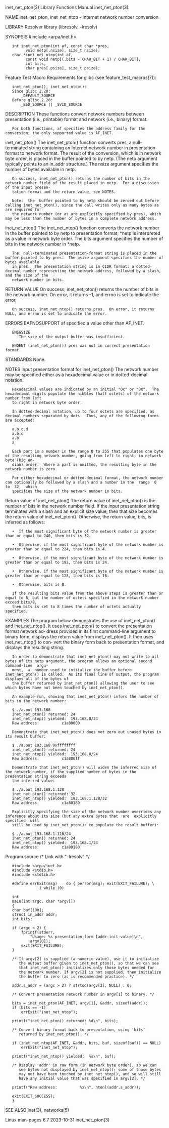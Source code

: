 inet_net_pton(3)						   Library Functions Manual						      inet_net_pton(3)

NAME
       inet_net_pton, inet_net_ntop - Internet network number conversion

LIBRARY
       Resolver library (libresolv, -lresolv)

SYNOPSIS
       #include <arpa/inet.h>

       int inet_net_pton(int af, const char *pres,
			 void netp[.nsize], size_t nsize);
       char *inet_net_ntop(int af,
			 const void netp[(.bits - CHAR_BIT + 1) / CHAR_BIT],
			 int bits,
			 char pres[.psize], size_t psize);

   Feature Test Macro Requirements for glibc (see feature_test_macros(7)):

       inet_net_pton(), inet_net_ntop():
	   Since glibc 2.20:
	       _DEFAULT_SOURCE
	   Before glibc 2.20:
	       _BSD_SOURCE || _SVID_SOURCE

DESCRIPTION
       These functions convert network numbers between presentation (i.e., printable) format and network (i.e., binary) format.

       For both functions, af specifies the address family for the conversion; the only supported value is AF_INET.

   inet_net_pton()
       The  inet_net_pton()  function  converts pres, a null-terminated string containing an Internet network number in presentation format to network format.
       The result of the conversion, which is in network byte order, is placed in the buffer pointed to by netp.  (The netp argument typically	points	to  an
       in_addr structure.)  The nsize argument specifies the number of bytes available in netp.

       On success, inet_net_pton() returns the number of bits in the network number field of the result placed in netp.	 For a discussion of the input presen‐
       tation format and the return value, see NOTES.

       Note:  the  buffer pointed to by netp should be zeroed out before calling inet_net_pton(), since the call writes only as many bytes as are required for
       the network number (or as are explicitly specified by pres), which may be less than the number of bytes in a complete network address.

   inet_net_ntop()
       The inet_net_ntop() function converts the network number in the buffer pointed to by netp to presentation format; *netp is interpreted as  a  value  in
       network byte order.  The bits argument specifies the number of bits in the network number in *netp.

       The  null-terminated presentation-format string is placed in the buffer pointed to by pres.  The psize argument specifies the number of bytes available
       in pres.	 The presentation string is in CIDR format: a dotted-decimal number representing the network address, followed by a slash, and the size of the
       network number in bits.

RETURN VALUE
       On success, inet_net_pton() returns the number of bits in the network number.  On error, it returns -1, and errno is set to indicate the error.

       On success, inet_net_ntop() returns pres.  On error, it returns NULL, and errno is set to indicate the error.

ERRORS
       EAFNOSUPPORT
	      af specified a value other than AF_INET.

       EMSGSIZE
	      The size of the output buffer was insufficient.

       ENOENT (inet_net_pton()) pres was not in correct presentation format.

STANDARDS
       None.

NOTES
   Input presentation format for inet_net_pton()
       The network number may be specified either as a hexadecimal value or in dotted-decimal notation.

       Hexadecimal values are indicated by an initial "0x" or "0X".  The hexadecimal digits populate the nibbles (half octets) of the network number from left
       to right in network byte order.

       In dotted-decimal notation, up to four octets are specified, as decimal numbers separated by dots.  Thus, any of the following forms are accepted:

	   a.b.c.d
	   a.b.c
	   a.b
	   a

       Each part is a number in the range 0 to 255 that populates one byte of the resulting network number, going from left to right, in network-byte (big en‐
       dian) order.  Where a part is omitted, the resulting byte in the network number is zero.

       For either hexadecimal or dotted-decimal format, the network number can optionally be followed by a slash and a number in the  range  0	to  32,	 which
       specifies the size of the network number in bits.

   Return value of inet_net_pton()
       The return value of inet_net_pton() is the number of bits in the network number field.  If the input presentation string terminates with a slash and an
       explicit size value, then that size becomes the return value of inet_net_pton().	 Otherwise, the return value, bits, is inferred as follows:

       •  If the most significant byte of the network number is greater than or equal to 240, then bits is 32.

       •  Otherwise, if the most significant byte of the network number is greater than or equal to 224, then bits is 4.

       •  Otherwise, if the most significant byte of the network number is greater than or equal to 192, then bits is 24.

       •  Otherwise, if the most significant byte of the network number is greater than or equal to 128, then bits is 16.

       •  Otherwise, bits is 8.

       If the resulting bits value from the above steps is greater than or equal to 8, but the number of octets specified in the network number exceed bits/8,
       then bits is set to 8 times the number of octets actually specified.

EXAMPLES
       The  program below demonstrates the use of inet_net_pton() and inet_net_ntop().	It uses inet_net_pton() to convert the presentation format network ad‐
       dress provided in its first command-line argument to binary form, displays the return value from inet_net_pton().  It then uses inet_net_ntop() to con‐
       vert the binary form back to presentation format, and displays the resulting string.

       In order to demonstrate that inet_net_pton() may not write to all bytes of its netp argument, the program allows an optional second command-line	 argu‐
       ment,  a	 number used to initialize the buffer before inet_net_pton() is called.	 As its final line of output, the program displays all of the bytes of
       the buffer returned by inet_net_pton() allowing the user to see which bytes have not been touched by inet_net_pton().

       An example run, showing that inet_net_pton() infers the number of bits in the network number:

	   $ ./a.out 193.168
	   inet_net_pton() returned: 24
	   inet_net_ntop() yielded:  193.168.0/24
	   Raw address:		     c1a80000

       Demonstrate that inet_net_pton() does not zero out unused bytes in its result buffer:

	   $ ./a.out 193.168 0xffffffff
	   inet_net_pton() returned: 24
	   inet_net_ntop() yielded:  193.168.0/24
	   Raw address:		     c1a800ff

       Demonstrate that inet_net_pton() will widen the inferred size of the network number, if the supplied number of bytes in the presentation string exceeds
       the inferred value:

	   $ ./a.out 193.168.1.128
	   inet_net_pton() returned: 32
	   inet_net_ntop() yielded:  193.168.1.128/32
	   Raw address:		     c1a80180

       Explicitly specifying the size of the network number overrides any inference about its size (but any extra bytes that  are  explicitly  specified  will
       still be used by inet_net_pton(): to populate the result buffer):

	   $ ./a.out 193.168.1.128/24
	   inet_net_pton() returned: 24
	   inet_net_ntop() yielded:  193.168.1/24
	   Raw address:		     c1a80180

   Program source
       /* Link with "-lresolv" */

       #include <arpa/inet.h>
       #include <stdio.h>
       #include <stdlib.h>

       #define errExit(msg)    do { perror(msg); exit(EXIT_FAILURE); \
			       } while (0)

       int
       main(int argc, char *argv[])
       {
	   char buf[100];
	   struct in_addr addr;
	   int bits;

	   if (argc < 2) {
	       fprintf(stderr,
		       "Usage: %s presentation-form [addr-init-value]\n",
		       argv[0]);
	       exit(EXIT_FAILURE);
	   }

	   /* If argv[2] is supplied (a numeric value), use it to initialize
	      the output buffer given to inet_net_pton(), so that we can see
	      that inet_net_pton() initializes only those bytes needed for
	      the network number. If argv[2] is not supplied, then initialize
	      the buffer to zero (as is recommended practice). */

	   addr.s_addr = (argc > 2) ? strtod(argv[2], NULL) : 0;

	   /* Convert presentation network number in argv[1] to binary. */

	   bits = inet_net_pton(AF_INET, argv[1], &addr, sizeof(addr));
	   if (bits == -1)
	       errExit("inet_net_ntop");

	   printf("inet_net_pton() returned: %d\n", bits);

	   /* Convert binary format back to presentation, using 'bits'
	      returned by inet_net_pton(). */

	   if (inet_net_ntop(AF_INET, &addr, bits, buf, sizeof(buf)) == NULL)
	       errExit("inet_net_ntop");

	   printf("inet_net_ntop() yielded:  %s\n", buf);

	   /* Display 'addr' in raw form (in network byte order), so we can
	      see bytes not displayed by inet_net_ntop(); some of those bytes
	      may not have been touched by inet_net_ntop(), and so will still
	      have any initial value that was specified in argv[2]. */

	   printf("Raw address:		     %x\n", htonl(addr.s_addr));

	   exit(EXIT_SUCCESS);
       }

SEE ALSO
       inet(3), networks(5)

Linux man-pages 6.7							  2023-10-31							      inet_net_pton(3)
